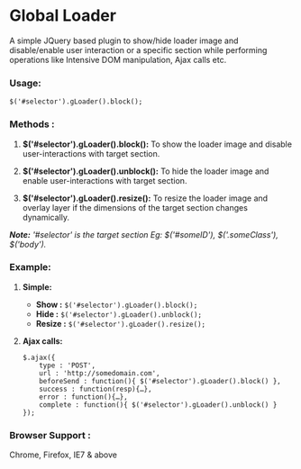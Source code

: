 # Global Loader

A simple JQuery based plugin to show/hide loader image and disable/enable user interaction or a specific section while performing operations like Intensive DOM manipulation, Ajax calls etc.


### Usage:
`$('#selector').gLoader().block();`


### Methods : 

1. **$('#selector').gLoader().block():** To show the loader image and disable user-interactions with target section.

2. **$('#selector').gLoader().unblock():** To hide the loader image and enable user-interactions with target section.

3. **$('#selector').gLoader().resize():** To resize the loader image and overlay layer if the dimensions of the target section changes dynamically.

_**Note:** '#selector' is the target section Eg: $('#someID'), $('.someClass'), $('body')._



### Example:

1.	**Simple:**
	* **Show :** `$('#selector').gLoader().block();`
	* **Hide :** `$('#selector').gLoader().unblock();`
	* **Resize :** `$('#selector').gLoader().resize();`


2.	**Ajax calls:**
	```
    $.ajax({
        type : 'POST',
        url : 'http://somedomain.com',
        beforeSend : function(){ $('#selector').gLoader().block() },
        success : function(resp){…},
        error : function(){…},
        complete : function(){ $('#selector').gLoader().unblock() }
    });
	```


### Browser Support : 
Chrome, Firefox, IE7 & above
